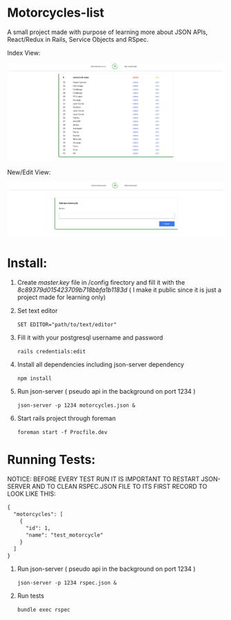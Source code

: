 # Motorcycles-list

A small project made with purpose of learning more about JSON APIs, React/Redux in Rails, Service Objects and RSpec.

Index View:

![Alt text](app/assets/images/readme1.png?raw=true "Readme img")

New/Edit View:

![Alt text](app/assets/images/readme2.png?raw=true "Readme img")

# Install: 

1) Create *master.key* file in /config firectory and fill it with the *8c89379d015423709b718bbfa1b1183d* ( I make it public since it is just a project made for learning only) 

2) Set text editor 

   ```SET EDITOR="path/to/text/editor"```

3) Fill it with your postgresql username and password

   ```rails credentials:edit```

4) Install all dependencies including json-server dependency

   ```npm install```

5) Run json-server ( pseudo api in the background on port 1234 )

   ```json-server -p 1234 motorcycles.json & ```

6) Start rails project through foreman

   ```foreman start -f Procfile.dev ```


# Running Tests: 

NOTICE: BEFORE EVERY TEST RUN IT IS IMPORTANT TO RESTART JSON-SERVER AND TO CLEAN RSPEC.JSON FILE TO ITS FIRST RECORD TO LOOK LIKE THIS:

```
{
  "motorcycles": [
    {
      "id": 1,
      "name": "test_motorcycle"
    }
  ]
}
```

1) Run json-server ( pseudo api in the background on port 1234 )

   ```json-server -p 1234 rspec.json & ```
   
2) Run tests 

   ``` bundle exec rspec ```

